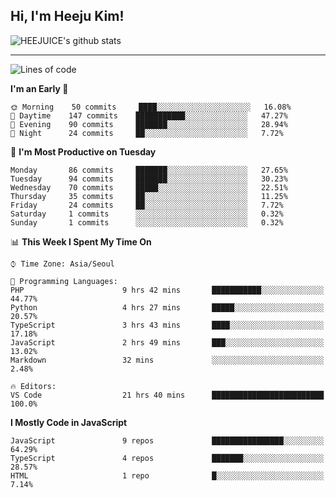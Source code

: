 ## Hi, I'm Heeju Kim!

![HEEJUICE's github stats](https://github-readme-stats.vercel.app/api?username=HEEJUICE&show_icons=true)

---
<!--START_SECTION:waka-->
![Lines of code](https://img.shields.io/badge/From%20Hello%20World%20I%27ve%20Written-10.4%20million%20lines%20of%20code-blue)

**I'm an Early 🐤** 

```text
🌞 Morning    50 commits     ████░░░░░░░░░░░░░░░░░░░░░   16.08% 
🌆 Daytime    147 commits    ███████████░░░░░░░░░░░░░░   47.27% 
🌃 Evening    90 commits     ███████░░░░░░░░░░░░░░░░░░   28.94% 
🌙 Night      24 commits     ██░░░░░░░░░░░░░░░░░░░░░░░   7.72%

```
📅 **I'm Most Productive on Tuesday** 

```text
Monday       86 commits     ███████░░░░░░░░░░░░░░░░░░   27.65% 
Tuesday      94 commits     ███████░░░░░░░░░░░░░░░░░░   30.23% 
Wednesday    70 commits     █████░░░░░░░░░░░░░░░░░░░░   22.51% 
Thursday     35 commits     ██░░░░░░░░░░░░░░░░░░░░░░░   11.25% 
Friday       24 commits     ██░░░░░░░░░░░░░░░░░░░░░░░   7.72% 
Saturday     1 commits      ░░░░░░░░░░░░░░░░░░░░░░░░░   0.32% 
Sunday       1 commits      ░░░░░░░░░░░░░░░░░░░░░░░░░   0.32%

```


📊 **This Week I Spent My Time On** 

```text
⌚︎ Time Zone: Asia/Seoul

💬 Programming Languages: 
PHP                      9 hrs 42 mins       ███████████░░░░░░░░░░░░░░   44.77% 
Python                   4 hrs 27 mins       █████░░░░░░░░░░░░░░░░░░░░   20.57% 
TypeScript               3 hrs 43 mins       ████░░░░░░░░░░░░░░░░░░░░░   17.18% 
JavaScript               2 hrs 49 mins       ███░░░░░░░░░░░░░░░░░░░░░░   13.02% 
Markdown                 32 mins             ░░░░░░░░░░░░░░░░░░░░░░░░░   2.48%

🔥 Editors: 
VS Code                  21 hrs 40 mins      █████████████████████████   100.0%

```

**I Mostly Code in JavaScript** 

```text
JavaScript               9 repos             ████████████████░░░░░░░░░   64.29% 
TypeScript               4 repos             ███████░░░░░░░░░░░░░░░░░░   28.57% 
HTML                     1 repo              █░░░░░░░░░░░░░░░░░░░░░░░░   7.14%

```



<!--END_SECTION:waka-->
